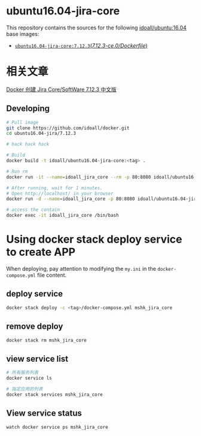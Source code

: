 
ubuntu16.04-jira-core
=============


This repository contains the sources for the following [idoall/ubuntu:16.04](https://hub.docker.com/r/idoall/ubuntu/) base images:
- [`ubuntu16.04-jira-core:7.12.3`(*7.12.3-ce.0/Dockerfile*)](https://github.com/idoall/docker/blob/master/ubuntu16.04-jira-core/7.12.3/Dockerfile)



# 相关文章
[Docker 创建 Jira Core/SoftWare 7.12.3 中文版](https://mshk.top/2018/11/docker-jira-core-software-7-12-3/)

## Developing

```bash
# Pull image
git clone https://github.com/idoall/docker.git
cd ubuntu16.04-jira/7.12.3

# hack hack hack

# Build
docker build -t idoall/ubuntu16.04-jira-core:<tag> .

# Run rm
docker run -it --name=idoall_jira_core --rm -p 80:8080 idoall/ubuntu16.04-jira-core:<tag> /bin/bash

# After running, wait for 1 minutes.
# Open http://localhost/ in your browser
docker run -d --name=idoall_jira_core -p 80:8080 idoall/ubuntu16.04-jira-core:<tag>

# access the contain
docker exec -it idoall_jira_core /bin/bash
```
# Using docker stack deploy service to create APP



When deploying, pay attention to modifying the  `my.ini` in the `docker-compose.yml` file content.



## deploy service

```bash
docker stack deploy -c <tag>/docker-compose.yml mshk_jira_core
```

## remove deploy

```bash
docker stack rm mshk_jira_core
```

## view service list

```bash
# 所有服务列表
docker service ls

# 指定应用的列表
docker stack services mshk_jira_core
```

## View service status

```bash
watch docker service ps mshk_jira_core
```
